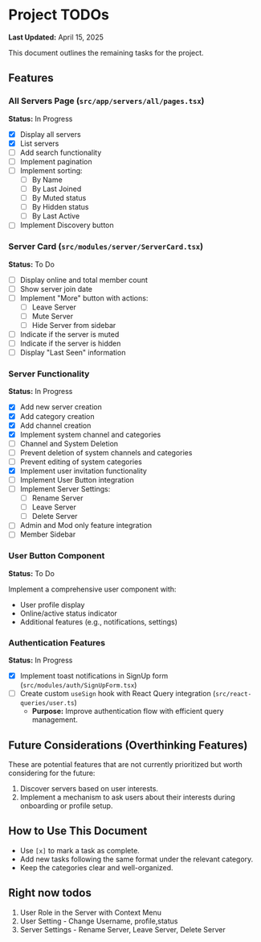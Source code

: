 # Project TODOs

**Last Updated:** April 15, 2025

This document outlines the remaining tasks for the project.

## Features

### All Servers Page (`src/app/servers/all/pages.tsx`)

**Status:** In Progress

- [x] Display all servers
- [x] List servers
- [ ] Add search functionality
- [ ] Implement pagination
- [ ] Implement sorting:
    - [ ] By Name
    - [ ] By Last Joined
    - [ ] By Muted status
    - [ ] By Hidden status
    - [ ] By Last Active
- [ ] Implement Discovery button

### Server Card (`src/modules/server/ServerCard.tsx`)

**Status:** To Do

- [ ] Display online and total member count
- [ ] Show server join date
- [ ] Implement "More" button with actions:
    - [ ] Leave Server
    - [ ] Mute Server
    - [ ] Hide Server from sidebar
- [ ] Indicate if the server is muted
- [ ] Indicate if the server is hidden
- [ ] Display "Last Seen" information

### Server Functionality

**Status:** In Progress
- [x] Add new server creation
- [x] Add category creation
- [x] Add channel creation
- [x] Implement system channel and categories
- [ ] Channel and System Deletion
- [ ] Prevent deletion of system channels and categories
- [ ] Prevent editing of system categories
- [x] Implement user invitation functionality
- [ ] Implement User Button integration
- [ ] Implement Server Settings:
    - [ ] Rename Server
    - [ ] Leave Server
    - [ ] Delete Server
- [ ] Admin and Mod only feature integration
- [ ] Member Sidebar
### User Button Component

**Status:** To Do

Implement a comprehensive user component with:

- User profile display
- Online/active status indicator
- Additional features (e.g., notifications, settings)

### Authentication Features

**Status:** In Progress

- [x] Implement toast notifications in SignUp form (`src/modules/auth/SignUpForm.tsx`)
- [ ] Create custom `useSign` hook with React Query integration (`src/react-queries/user.ts`)
    - **Purpose:** Improve authentication flow with efficient query management.

## Future Considerations (Overthinking Features)

These are potential features that are not currently prioritized but worth considering for the future:

1. Discover servers based on user interests.
2. Implement a mechanism to ask users about their interests during onboarding or profile setup.

## How to Use This Document

- Use `[x]` to mark a task as complete.
- Add new tasks following the same format under the relevant category.
- Keep the categories clear and well-organized.



## Right now todos
1. User Role in the Server with Context Menu
2. User Setting - Change Username, profile,status
3. Server Settings - Rename Server, Leave Server, Delete Server